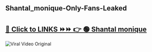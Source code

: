 
 ## Shantal_monique-Only-Fans-Leaked

# <h2><a href="https://clipsfans.com/Shantal_monique&ref=git">🔗 Click to LINKS ⏩⏩ 👉 🟢 Shantal monique </a></h2>

<a href="https://clipsfans.com/Shantal_monique&ref=git" rel="nofollow" data-target="animated-image.originalLink"><img src="https://i.ibb.co.com/xMMVF88/686577567.gif" alt="Viral Video Original" style="max-width: 100%; display: inline-block;" data-target="animated-image.originalImage"></a>
